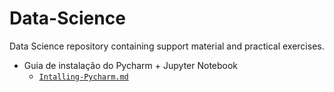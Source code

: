 # Data-Science
Data Science repository containing support material and practical exercises.

- Guia de instalação do Pycharm + Jupyter Notebook
  - [`Intalling-Pycharm.md`](https://github.com/tgvp/Data-Science/blob/main/Intalling-Pycharm.md)
